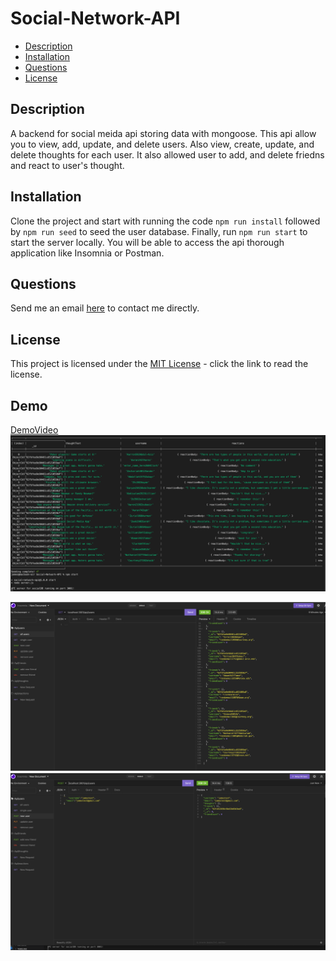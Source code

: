 # Social-Network-API

- [Description](#description)
- [Installation](#installation)
- [Questions](#questions)
- [License](#license)

## Description

A backend for social meida api storing data with mongoose. This api allow you to view, add, update, and delete users. Also view, create, update, and delete thoughts for each user. It also allowed user to add, and delete friedns and react to user's thought.

## Installation

Clone the project and start with running the code `npm run install` followed by `npm run seed` to seed the user database. Finally, run `npm run start` to start the server locally. You will be able to access the api thorough application like Insomnia or Postman.

## Questions

Send me an email [here](mailto:james91055@gmail.com) to contact me directly.

## License

This project is licensed under the [MIT License](https://choosealicense.com/licenses/mit/) - click the link to read the license.

## Demo

[DemoVideo](https://www.loom.com/share/27d08dedf98a4767a33baa6726cced8e)
![screenshot](./assets/img/screenshot1.png)

![screenshot](./assets/img/screenshot2.png)
![screenshot](./assets/img/screenshot3.png)
